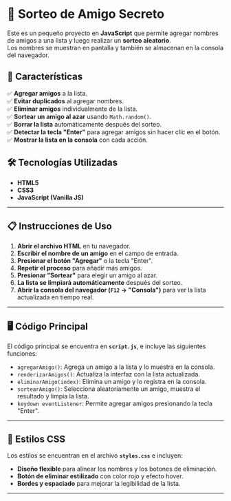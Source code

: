 # 🎲 Sorteo de Amigo Secreto 

Este es un pequeño proyecto en **JavaScript** que permite agregar nombres de amigos a una lista y luego realizar un **sorteo aleatorio**.  
Los nombres se muestran en pantalla y también se almacenan en la consola del navegador.

## 🚀 Características

✅ **Agregar amigos** a la lista.  
✅ **Evitar duplicados** al agregar nombres.  
✅ **Eliminar amigos** individualmente de la lista.  
✅ **Sortear un amigo al azar** usando `Math.random()`.  
✅ **Borrar la lista** automáticamente después del sorteo.  
✅ **Detectar la tecla "Enter"** para agregar amigos sin hacer clic en el botón.  
✅ **Mostrar la lista en la consola** con cada acción.  

## 🛠️ Tecnologías Utilizadas

- **HTML5**
- **CSS3**
- **JavaScript (Vanilla JS)**

---

## 📋 Instrucciones de Uso

1. **Abrir el archivo HTML** en tu navegador.
2. **Escribir el nombre de un amigo** en el campo de entrada.
3. **Presionar el botón "Agregar"** o la tecla "Enter".
4. **Repetir el proceso** para añadir más amigos.
5. **Presionar "Sortear"** para elegir un amigo al azar.
6. **La lista se limpiará automáticamente** después del sorteo.
7. **Abrir la consola del navegador (`F12` → "Consola")** para ver la lista actualizada en tiempo real.

---

## 🖥️ Código Principal

El código principal se encuentra en **`script.js`**, e incluye las siguientes funciones:

- `agregarAmigo()`: Agrega un amigo a la lista y lo muestra en la consola.
- `renderizarAmigos()`: Actualiza la interfaz con la lista actualizada.
- `eliminarAmigo(index)`: Elimina un amigo y lo registra en la consola.
- `sortearAmigo()`: Selecciona aleatoriamente un amigo, muestra el resultado y limpia la lista.
- `keydown eventListener`: Permite agregar amigos presionando la tecla "Enter".

---

## 🎨 Estilos CSS

Los estilos se encuentran en el archivo **`styles.css`** e incluyen:

- **Diseño flexible** para alinear los nombres y los botones de eliminación.
- **Botón de eliminar estilizado** con color rojo y efecto hover.
- **Bordes y espaciado** para mejorar la legibilidad de la lista.

---
